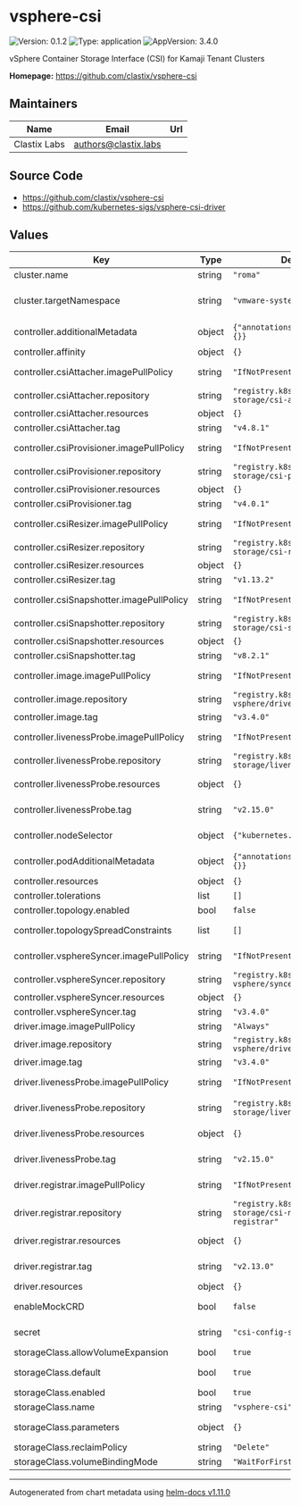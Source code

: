 # vsphere-csi

![Version: 0.1.2](https://img.shields.io/badge/Version-0.1.2-informational?style=flat-square) ![Type: application](https://img.shields.io/badge/Type-application-informational?style=flat-square) ![AppVersion: 3.4.0](https://img.shields.io/badge/AppVersion-3.4.0-informational?style=flat-square)

vSphere Container Storage Interface (CSI) for Kamaji Tenant Clusters

**Homepage:** <https://github.com/clastix/vsphere-csi>

## Maintainers

| Name | Email | Url |
| ---- | ------ | --- |
| Clastix Labs | <authors@clastix.labs> |  |

## Source Code

* <https://github.com/clastix/vsphere-csi>
* <https://github.com/kubernetes-sigs/vsphere-csi-driver>

## Values

| Key | Type | Default | Description |
|-----|------|---------|-------------|
| cluster.name | string | `"roma"` | Name of the Tenant Cluster |
| cluster.targetNamespace | string | `"vmware-system-csi"` | Target namespace in the Tenant Cluster where the CSI driver will be installed |
| controller.additionalMetadata | object | `{"annotations":{},"labels":{}}` | Additional metadata as labels and annotations |
| controller.affinity | object | `{}` | Affinity scheduling rules |
| controller.csiAttacher.imagePullPolicy | string | `"IfNotPresent"` | CSI Attacher image pull policy |
| controller.csiAttacher.repository | string | `"registry.k8s.io/sig-storage/csi-attacher"` | CSI Attacher image |
| controller.csiAttacher.resources | object | `{}` | CSI Attacher resources |
| controller.csiAttacher.tag | string | `"v4.8.1"` | CSI Attacher image tag |
| controller.csiProvisioner.imagePullPolicy | string | `"IfNotPresent"` | CSI Provisioner image pull policy |
| controller.csiProvisioner.repository | string | `"registry.k8s.io/sig-storage/csi-provisioner"` | CSI Provisioner image |
| controller.csiProvisioner.resources | object | `{}` | CSI Provisioner resources |
| controller.csiProvisioner.tag | string | `"v4.0.1"` | CSI Provisioner image tag |
| controller.csiResizer.imagePullPolicy | string | `"IfNotPresent"` | CSI Resizer image pull policy |
| controller.csiResizer.repository | string | `"registry.k8s.io/sig-storage/csi-resizer"` | CSI Resizer image |
| controller.csiResizer.resources | object | `{}` | CSI Resizer resources |
| controller.csiResizer.tag | string | `"v1.13.2"` | CSI Resizer image tag |
| controller.csiSnapshotter.imagePullPolicy | string | `"IfNotPresent"` | CSI Snapshotter image pull policy |
| controller.csiSnapshotter.repository | string | `"registry.k8s.io/sig-storage/csi-snapshotter"` | CSI Snapshotter image |
| controller.csiSnapshotter.resources | object | `{}` | CSI Snapshotter resources |
| controller.csiSnapshotter.tag | string | `"v8.2.1"` | CSI Snapshotter image tag |
| controller.image.imagePullPolicy | string | `"IfNotPresent"` | CSI Controller image pull policy |
| controller.image.repository | string | `"registry.k8s.io/csi-vsphere/driver"` | CSI Controller image |
| controller.image.tag | string | `"v3.4.0"` | CSI Controller image tag |
| controller.livenessProbe.imagePullPolicy | string | `"IfNotPresent"` | CSI liveness probe image pull policy |
| controller.livenessProbe.repository | string | `"registry.k8s.io/sig-storage/livenessprobe"` | CSI liveness probe image |
| controller.livenessProbe.resources | object | `{}` | CSI liveness probe resources |
| controller.livenessProbe.tag | string | `"v2.15.0"` | CSI liveness probe image tag |
| controller.nodeSelector | object | `{"kubernetes.io/os":"linux"}` | NodeSelector for scheduling |
| controller.podAdditionalMetadata | object | `{"annotations":{},"labels":{}}` | Pods Additional metadata as labels and annotations |
| controller.resources | object | `{}` | CSI Controller resources |
| controller.tolerations | list | `[]` | Tolerations for scheduling |
| controller.topology.enabled | bool | `false` | Enable topology feature |
| controller.topologySpreadConstraints | list | `[]` | TopologySpreadConstraints for scheduling |
| controller.vsphereSyncer.imagePullPolicy | string | `"IfNotPresent"` | CSI Syncer image pull policy |
| controller.vsphereSyncer.repository | string | `"registry.k8s.io/csi-vsphere/syncer"` | CSI Syncer image |
| controller.vsphereSyncer.resources | object | `{}` | CSI Syncer resources |
| controller.vsphereSyncer.tag | string | `"v3.4.0"` | CSI Syncer image tag |
| driver.image.imagePullPolicy | string | `"Always"` | CSI driver image pull policy |
| driver.image.repository | string | `"registry.k8s.io/csi-vsphere/driver"` | CSI driver image |
| driver.image.tag | string | `"v3.4.0"` | CSI driver image tag |
| driver.livenessProbe.imagePullPolicy | string | `"IfNotPresent"` | CSI driver liveness probe image pull policy |
| driver.livenessProbe.repository | string | `"registry.k8s.io/sig-storage/livenessprobe"` | CSI driver liveness probe image |
| driver.livenessProbe.resources | object | `{}` | CSI driver liveness probe resources |
| driver.livenessProbe.tag | string | `"v2.15.0"` | CSI driver liveness probe image tag |
| driver.registrar.imagePullPolicy | string | `"IfNotPresent"` | CSI driver registrar image pull policy |
| driver.registrar.repository | string | `"registry.k8s.io/sig-storage/csi-node-driver-registrar"` | CSI driver registrar image |
| driver.registrar.resources | object | `{}` | CSI driver registrar resources |
| driver.registrar.tag | string | `"v2.13.0"` | CSI driver registrar image tag |
| driver.resources | object | `{}` | CSI driver resources |
| enableMockCRD | bool | `false` | Mock Profile CRD (only for linting purposes) |
| secret | string | `"csi-config-secret"` | The name of an existing Secret for vSphere. |
| storageClass.allowVolumeExpansion | bool | `true` | Allow volume expansion |
| storageClass.default | bool | `true` | Configure as the default storage class |
| storageClass.enabled | bool | `true` | StorageClass enablement |
| storageClass.name | string | `"vsphere-csi"` | Name of the storage class |
| storageClass.parameters | object | `{}` | Optional storage class parameters |
| storageClass.reclaimPolicy | string | `"Delete"` | Reclaim policy |
| storageClass.volumeBindingMode | string | `"WaitForFirstConsumer"` | Volume binding mode |

----------------------------------------------
Autogenerated from chart metadata using [helm-docs v1.11.0](https://github.com/norwoodj/helm-docs/releases/v1.11.0)
